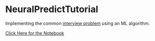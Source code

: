 # NeuralPredictTutorial

Implementing the common [interview problem](https://www.geeksforgeeks.org/find-missing-elements-of-a-range/) using an ML algorithm.

[Click Here for the Notebook](https://github.com/SykoTheKiD/NeuralPredictTutorial/blob/master/MLSort.ipynb)
